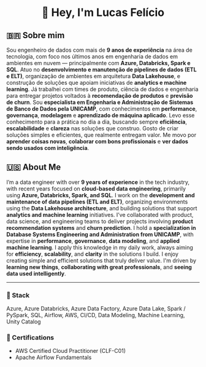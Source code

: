 <h1 align='center'>👋 Hey, I'm Lucas Felício</h1>

## 🇧🇷 Sobre mim

Sou engenheiro de dados com mais de **9 anos de experiência** na área de tecnologia, com foco nos últimos anos em engenharia de dados em ambientes em nuvem — principalmente com **Azure, Databricks, Spark e SQL**. Atuo no **desenvolvimento e manutenção de pipelines de dados (ETL e ELT)**, organização de ambientes em arquitetura **Data Lakehouse**, e construção de soluções que apoiam iniciativas de **analytics e machine learning**. Já trabalhei com times de produto, ciência de dados e engenharia para entregar projetos voltados à **recomendação de produtos** e **previsão de churn**. Sou **especialista em Engenharia e Administração de Sistemas de Banco de Dados pela UNICAMP**, com conhecimentos em **performance**, **governança**, **modelagem** e **aprendizado de máquina aplicado**. Levo esse conhecimento para a prática no dia a dia, buscando sempre **eficiência**, **escalabilidade** e **clareza** nas soluções que construo. Gosto de criar soluções simples e eficientes, que realmente entregam valor. Me movo por **aprender coisas novas**, **colaborar com bons profissionais** e **ver dados sendo usados com inteligência**.

## 🇺🇸 About Me

I’m a data engineer with over **9 years of experience** in the tech industry, with recent years focused on **cloud-based data engineering**, primarily using **Azure, Databricks, Spark, and SQL**. I work on the **development and maintenance of data pipelines (ETL and ELT)**, organizing environments using the **Data Lakehouse architecture**, and building solutions that support **analytics and machine learning** initiatives. I’ve collaborated with product, data science, and engineering teams to deliver projects involving **product recommendation systems** and **churn prediction**. I hold a **specialization in Database Systems Engineering and Administration from UNICAMP**, with expertise in **performance**, **governance**, **data modeling**, and **applied machine learning**. I apply this knowledge in my daily work, always aiming for **efficiency**, **scalability**, and **clarity** in the solutions I build. I enjoy creating simple and efficient solutions that truly deliver value. I'm driven by **learning new things**, **collaborating with great professionals**, and **seeing data used intelligently**.

---
### 🧰 Stack
Azure, Azure Databricks, Azure Data Factory, Azure Data Lake, Spark / PySpark, SQL, Airflow, AWS, CI/CD, Data Modeling, Machine Learning, Unity Catalog

### 📜 Certifications
- AWS Certified Cloud Practitioner (CLF-C01)  
- Apache Airflow Fundamentals
